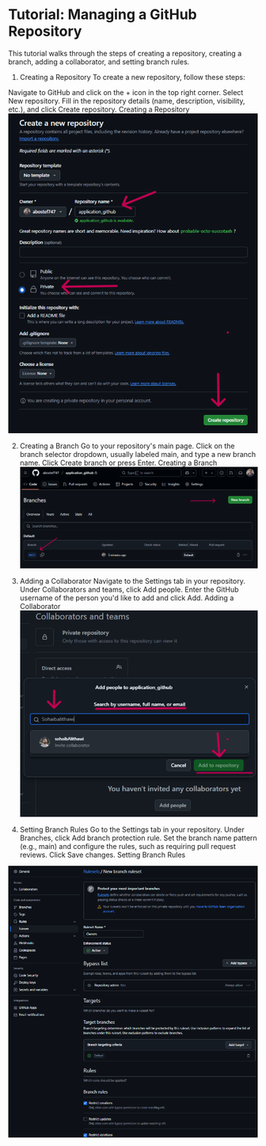 # Tutorial: Managing a GitHub Repository
 This tutorial walks through the steps of creating a repository, creating a branch, adding a collaborator, and setting branch rules.
 
 1. Creating a Repository
 To create a new repository, follow these steps:
 
 Navigate to GitHub and click on the + icon in the top right corner.
 Select New repository.
 Fill in the repository details (name, description, visibility, etc.), and click Create repository.
 Creating a Repository
 ![Repository Creation Example](https://github.com/abostef747/application_github/blob/main/create_rep.png)
 
 2. Creating a Branch
 Go to your repository's main page.
 Click on the branch selector dropdown, usually labeled main, and type a new branch name.
 Click Create branch or press Enter.
 Creating a Branch
 ![Repository Creation Example](https://github.com/abostef747/application_github/blob/main/creating_new_branch.png)
 
 4. Adding a Collaborator
 Navigate to the Settings tab in your repository.
 Under Collaborators and teams, click Add people.
 Enter the GitHub username of the person you'd like to add and click Add.
 Adding a Collaborator
 ![Repository Creation Example](https://github.com/abostef747/application_github/blob/main/addingCollab.png)
 5. Setting Branch Rules
 Go to the Settings tab in your repository.
 Under Branches, click Add branch protection rule.
 Set the branch name pattern (e.g., main) and configure the rules, such as requiring pull request reviews.
 Click Save changes.
 Setting Branch Rules
 
 ![Repository Creation Example](https://github.com/abostef747/application_github/blob/main/branchRules.png)
